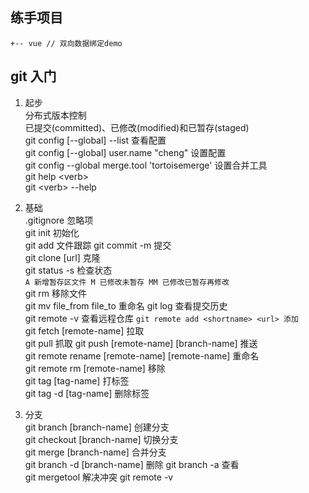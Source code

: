 ## 练手项目
```
+-- vue // 双向数据绑定demo
```

## git 入门
1. 起步  
分布式版本控制  
已提交(committed)、已修改(modified)和已暂存(staged)  
git config [--global] --list  查看配置  
git config [--global] user.name "cheng" 设置配置   
git config --global  merge.tool 'tortoisemerge'  设置合并工具  
git help \<verb\>  
git \<verb\> --help

2. 基础  
.gitignore  忽略项  
git init  初始化  
git add  文件跟踪
git commit -m  提交  
git clone [url]  克隆  
git status -s 检查状态  
` A 新增暂存区文件 M 已修改未暂存 MM 已修改已暂存再修改 `  
git rm 移除文件  
git mv file_from file_to 重命名
git log 查看提交历史  
git remote -v 查看远程仓库 `git remote add <shortname> <url> 添加`  
git fetch [remote-name] 拉取  
git pull 抓取
git push [remote-name] [branch-name] 推送  
git remote rename [remote-name] [remote-name] 重命名  
git remote rm [remote-name] 移除  
git tag [tag-name] 打标签  
git tag -d [tag-name] 删除标签

3. 分支  
git branch [branch-name] 创建分支  
git checkout [branch-name] 切换分支  
git merge [branch-name]  合并分支  
git branch -d [branch-name] 删除
git branch -a 查看  
git mergetool 解决冲突
git remote -v  

